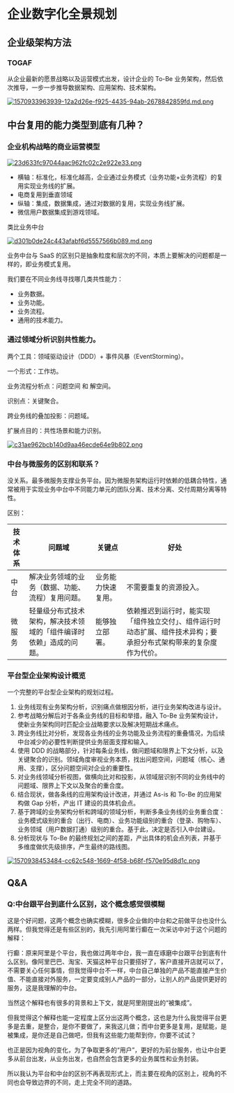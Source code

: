 # 企业数字化全景规划

## 企业级架构方法

### TOGAF

从企业最新的愿景战略以及运营模式出发，设计企业的 To-Be 业务架构，然后依次推导，一步一步推导数据架构、应用架构、技术架构。

[![1570933963939-12a2d26e-f925-4435-94ab-2678842859fd.md.png](https://img.ques.fun/images/2021/04/19/1570933963939-12a2d26e-f925-4435-94ab-2678842859fd.md.png)](https://img.ques.fun/image/vnd)

## 中台复用的能力类型到底有几种？

### 企业机构战略的商业运营模型

[![23d633fc97044aac962fc02c2e922e33.png](https://img.ques.fun/images/2021/04/19/23d633fc97044aac962fc02c2e922e33.png)](https://img.ques.fun/image/YBj)

*   横轴：标准化，标准化越高，企业通过业务模式（业务功能+业务流程）的复用实现业务线的扩展。
*   电商复用到垂直领域
*   纵轴：集成，数据集成，通过对数据的复用，实现业务线扩展。
*   微信用户数据集成到游戏领域。

类比业务中台

[![d301b0de24c443afabf6d5557566b089.md.png](https://img.ques.fun/images/2021/04/19/d301b0de24c443afabf6d5557566b089.md.png)](https://img.ques.fun/image/Sn7)

业务中台与 SaaS 的区别只是抽象粒度和层次的不同，本质上要解决的问题都是一样的，即业务模式复用。

我们要在不同业务线寻找哪几类共性能力：

*   业务数据。
*   业务功能。
*   业务流程。
*   通用的技术能力。

### 通过领域分析识别共性能力。

两个工具：领域驱动设计（DDD）+ 事件风暴（EventStorming）。

一个形式：工作坊。

业务流程分析点：问题空间 和 解空间。

识别点：关键聚合。

跨业务线的叠加投影：问题域。

扩展点目的：共性场景和能力识别。

[![c31ae962bcb140d9aa46ecde64e9b802.png](https://img.ques.fun/images/2021/04/19/c31ae962bcb140d9aa46ecde64e9b802.png)](https://img.ques.fun/image/RHn)

### 中台与微服务的区别和联系？

没关系。最多微服务支撑业务平台。因为微服务架构运行时依赖的低耦合特性，通常被用于实现业务中台中不同能力单元的团队分离、技术分离、交付周期分离等特性。

区别：

| 技术体系 | 问题域 | 关键点 | 好处  |
| --- | --- | --- | --- |
| 中台  | 解决业务领域的业务（数据、功能、流程）复用问题。 | 业务能力快速复用。 | 不需要重复的资源投入。 |
| 微服务 | 轻量级分布式技术架构，解决技术领域的「组件编译时依赖」造成的问题。 | 能够独立部署。 | 依赖推迟到运行时，能实现「组件独立交付」、组件运行时动态扩展、组件技术异构；要承担分布式架构带来的复杂度作为代价。 |

### 平台型企业架构设计概览

一个完整的平台型企业架构的规划过程。

1.  业务线现有业务架构分析，识别痛点做根因分析，进行业务架构改进与设计。
2.  参考战略分解后对于各条业务线的目标和举措，融入 To-Be 业务架构设计，使新业务架构同时匹配企业战略要求以及解决短期战术痛点。
3.  跨业务线比对分析，发现各业务线的业务功能及业务流程的重叠情况，为后续中台减少的必要性判断提供业务层面支撑和输入。
4.  使用 DDD 的战略部分，针对每条业务线，做问题域和限界上下文分析，以及关键聚合的识别。领域角度审视业务本质，找出问题空间，问题域（核心、通用、支撑），区分问题空间对企业的重要性。
5.  对业务线领域分析视图，做横向比对和投影，从领域层识别不同的业务线中的问题域、限界上下文以及聚合的重合度。
6.  结合现状，做各条线的应用架构设计改进，并通过 As-is 和 To-Be 的应用架构做 Gap 分析，产出 IT 建设的具体机会点。
7.  基于跨域的业务架构分析和跨域的领域分析，判断多条业务线的业务重合度：业务模式级别的重合（出行、电商）、业务功能级别的重合（登录、购物车）、业务领域（用户数据打通）级别的重合。基于此，决定是否引入中台建设。
8.  分析现状与 To-Be 的最终规划之间的差距，产出具体的机会点列表，并基于多维度做优先级排序，产生最终的路线图。

[![1570938453484-cc62c548-1669-4f58-b68f-f570e95d8d1c.png](https://img.ques.fun/images/2021/04/19/1570938453484-cc62c548-1669-4f58-b68f-f570e95d8d1c.png)](https://img.ques.fun/image/O4c)


## Q&A

### Q:中台跟平台到底什么区别，这个概念感觉很模糊 

这是个好问题，这两个概念也确实模糊，很多企业做的中台和之前做平台也没什么两样。但我觉得还是有些区别的，我先引用阿里行癫在一次采访中对于这个问题的解释：

行癫：原来阿里是个平台，我也做过两年中台，我一直在琢磨中台跟平台到底有什么区别。像阿里巴巴、淘宝、天猫这种平台只要搭好了，客户直接开店就可以了，不需要关心任何事情，但我觉得中台不一样，中台自己单独的产品不能直接产生价值、不能直接对外服务，一定要变成别人产品的一部分，让别人的产品提供更好的服务，这是我理解的中台。

当然这个解释也有很多的背景和上下文，就是阿里刚提出的“被集成”。

但我觉得这个解释也能一定程度上区分出这两个概念，这也是为什么我觉得平台更多是去重，是整合，是你不要做了，来我这儿做；而中台更多是复用，是赋能，是被集成，是你还是自己做吧，但我有这些能力能帮到你，你要不试试？

也正是因为视角的变化，为了争取更多的“用户”，更好的为前台服务，也让中台更多从前台出发，从业务出发，也自然会包含更多的业务属性和业务封装。

所以我认为平台和中台的区别不再表现形式上，而主要在视角的区别上，视角的不同也会导致边界的不同，走上完全不同的道路。
